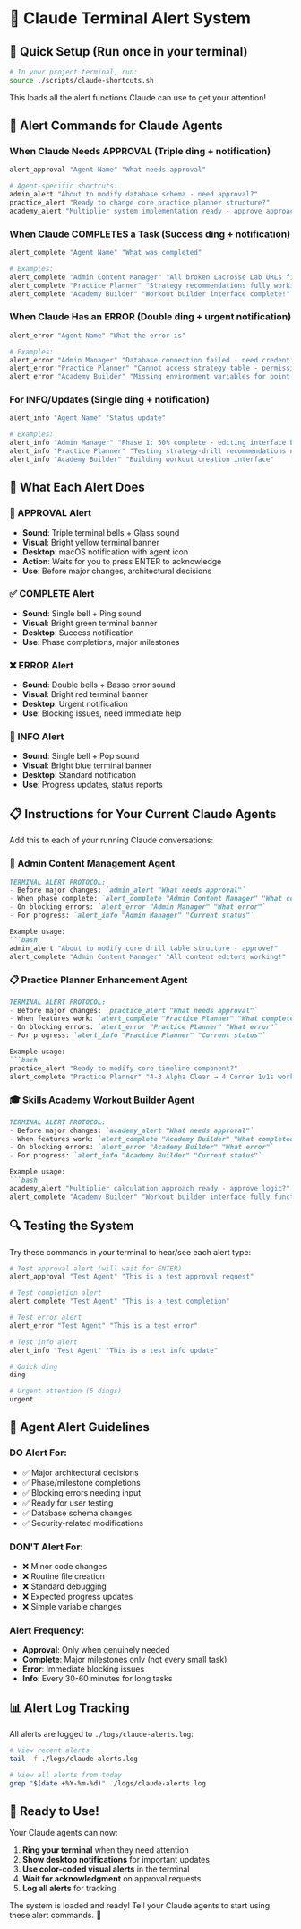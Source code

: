 # 🔔 Claude Terminal Alert System

## 🎯 **Quick Setup** (Run once in your terminal)

```bash
# In your project terminal, run:
source ./scripts/claude-shortcuts.sh
```

This loads all the alert functions Claude can use to get your attention!

## 🚨 **Alert Commands for Claude Agents**

### **When Claude Needs APPROVAL** (Triple ding + notification)
```bash
alert_approval "Agent Name" "What needs approval"

# Agent-specific shortcuts:
admin_alert "About to modify database schema - need approval?"
practice_alert "Ready to change core practice planner structure?"
academy_alert "Multiplier system implementation ready - approve approach?"
```

### **When Claude COMPLETES a Task** (Success ding + notification)
```bash
alert_complete "Agent Name" "What was completed"

# Examples:
alert_complete "Admin Content Manager" "All broken Lacrosse Lab URLs fixed!"
alert_complete "Practice Planner" "Strategy recommendations fully working!"
alert_complete "Academy Builder" "Workout builder interface complete!"
```

### **When Claude Has an ERROR** (Double ding + urgent notification)
```bash
alert_error "Agent Name" "What the error is"

# Examples:
alert_error "Admin Manager" "Database connection failed - need credentials"
alert_error "Practice Planner" "Cannot access strategy table - permissions issue"
alert_error "Academy Builder" "Missing environment variables for point calculation"
```

### **For INFO/Updates** (Single ding + notification)
```bash
alert_info "Agent Name" "Status update"

# Examples:
alert_info "Admin Manager" "Phase 1: 50% complete - editing interface built"
alert_info "Practice Planner" "Testing strategy-drill recommendations now"
alert_info "Academy Builder" "Building workout creation interface"
```

## 🎨 **What Each Alert Does**

### **🚨 APPROVAL Alert**
- **Sound**: Triple terminal bells + Glass sound
- **Visual**: Bright yellow terminal banner  
- **Desktop**: macOS notification with agent icon
- **Action**: Waits for you to press ENTER to acknowledge
- **Use**: Before major changes, architectural decisions

### **✅ COMPLETE Alert**  
- **Sound**: Single bell + Ping sound
- **Visual**: Bright green terminal banner
- **Desktop**: Success notification
- **Use**: Phase completions, major milestones

### **❌ ERROR Alert**
- **Sound**: Double bells + Basso error sound  
- **Visual**: Bright red terminal banner
- **Desktop**: Urgent notification  
- **Use**: Blocking issues, need immediate help

### **🔔 INFO Alert**
- **Sound**: Single bell + Pop sound
- **Visual**: Bright blue terminal banner
- **Desktop**: Standard notification
- **Use**: Progress updates, status reports

## 📋 **Instructions for Your Current Claude Agents**

Add this to each of your running Claude conversations:

### **🔧 Admin Content Management Agent**
```markdown
TERMINAL ALERT PROTOCOL:
- Before major changes: `admin_alert "What needs approval"`
- When phase complete: `alert_complete "Admin Content Manager" "What completed"`
- On blocking errors: `alert_error "Admin Manager" "What error"`
- For progress: `alert_info "Admin Manager" "Current status"`

Example usage:
```bash
admin_alert "About to modify core drill table structure - approve?"
alert_complete "Admin Content Manager" "All content editors working!"
```

### **📋 Practice Planner Enhancement Agent**  
```markdown
TERMINAL ALERT PROTOCOL:
- Before major changes: `practice_alert "What needs approval"`
- When features work: `alert_complete "Practice Planner" "What completed"`
- On blocking errors: `alert_error "Practice Planner" "What error"`
- For progress: `alert_info "Practice Planner" "Current status"`

Example usage:
```bash
practice_alert "Ready to modify core timeline component?"
alert_complete "Practice Planner" "4-3 Alpha Clear → 4 Corner 1v1s working!"
```

### **🎓 Skills Academy Workout Builder Agent**
```markdown
TERMINAL ALERT PROTOCOL:
- Before major changes: `academy_alert "What needs approval"`
- When features work: `alert_complete "Academy Builder" "What completed"`  
- On blocking errors: `alert_error "Academy Builder" "What error"`
- For progress: `alert_info "Academy Builder" "Current status"`

Example usage:
```bash
academy_alert "Multiplier calculation approach ready - approve logic?"
alert_complete "Academy Builder" "Workout builder interface fully functional!"
```

## 🔍 **Testing the System**

Try these commands in your terminal to hear/see each alert type:

```bash
# Test approval alert (will wait for ENTER)
alert_approval "Test Agent" "This is a test approval request"

# Test completion alert  
alert_complete "Test Agent" "This is a test completion"

# Test error alert
alert_error "Test Agent" "This is a test error"

# Test info alert
alert_info "Test Agent" "This is a test info update"

# Quick ding
ding

# Urgent attention (5 dings)
urgent
```

## 🎯 **Agent Alert Guidelines**

### **DO Alert For:**
- ✅ Major architectural decisions
- ✅ Phase/milestone completions  
- ✅ Blocking errors needing input
- ✅ Ready for user testing
- ✅ Database schema changes
- ✅ Security-related modifications

### **DON'T Alert For:**
- ❌ Minor code changes
- ❌ Routine file creation  
- ❌ Standard debugging
- ❌ Expected progress updates
- ❌ Simple variable changes

### **Alert Frequency:**
- **Approval**: Only when genuinely needed
- **Complete**: Major milestones only (not every small task)
- **Error**: Immediate blocking issues
- **Info**: Every 30-60 minutes for long tasks

## 📊 **Alert Log Tracking**

All alerts are logged to `./logs/claude-alerts.log`:

```bash
# View recent alerts
tail -f ./logs/claude-alerts.log

# View all alerts from today
grep "$(date +%Y-%m-%d)" ./logs/claude-alerts.log
```

## 🚀 **Ready to Use!**

Your Claude agents can now:
1. **Ring your terminal** when they need attention
2. **Show desktop notifications** for important updates  
3. **Use color-coded visual alerts** in the terminal
4. **Wait for acknowledgment** on approval requests
5. **Log all alerts** for tracking

The system is loaded and ready! Tell your Claude agents to start using these alert commands. 🎯